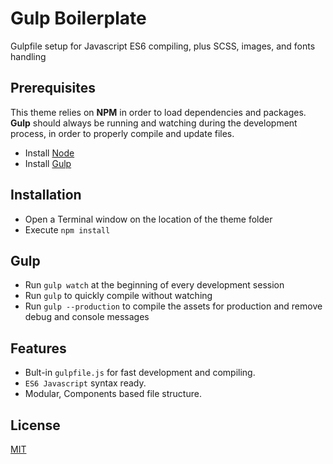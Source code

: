 # Gulp Boilerplate
Gulpfile setup for Javascript ES6 compiling, plus SCSS, images, and fonts handling

## Prerequisites

This theme relies on **NPM** in order to load dependencies and packages.
**Gulp** should always be running and watching during the development process, in order to properly compile and update files.

* Install [Node](https://nodejs.org/)
* Install [Gulp](http://gulpjs.com/)

## Installation

* Open a Terminal window on the location of the theme folder
* Execute `npm install`

## Gulp

* Run `gulp watch` at the beginning of every development session
* Run `gulp` to quickly compile without watching
* Run `gulp --production` to compile the assets for production and remove debug and console messages

## Features

* Bult-in `gulpfile.js` for fast development and compiling.
* `ES6 Javascript` syntax ready.
* Modular, Components based file structure.

## License

[MIT](https://github.com/vladkrasovsky/gulp-boilerplate/blob/master/LICENSE)
